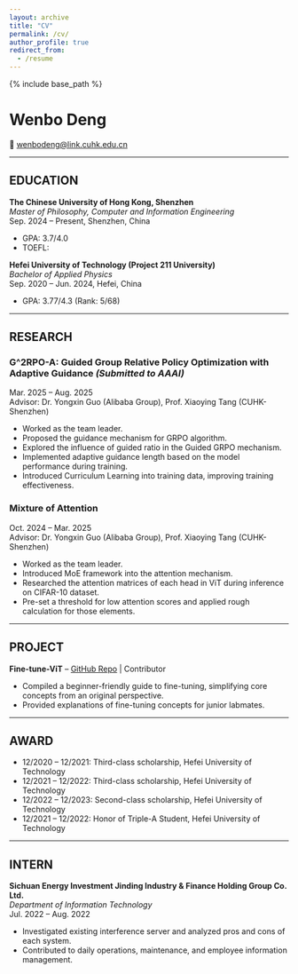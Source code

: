 ```yaml
---
layout: archive
title: "CV"
permalink: /cv/
author_profile: true
redirect_from:
  - /resume
---
```


{% include base_path %}

# Wenbo Deng

📧 wenbodeng@link.cuhk.edu.cn

---

## EDUCATION

**The Chinese University of Hong Kong, Shenzhen**  
*Master of Philosophy, Computer and Information Engineering*  
Sep. 2024 – Present, Shenzhen, China  
- GPA: 3.7/4.0  
- TOEFL:  

**Hefei University of Technology (Project 211 University)**  
*Bachelor of Applied Physics*  
Sep. 2020 – Jun. 2024, Hefei, China  
- GPA: 3.77/4.3 (Rank: 5/68)  

---

## RESEARCH

### G^2RPO-A: Guided Group Relative Policy Optimization with Adaptive Guidance *(Submitted to AAAI)*  
Mar. 2025 – Aug. 2025  
Advisor: Dr. Yongxin Guo (Alibaba Group), Prof. Xiaoying Tang (CUHK-Shenzhen)  

- Worked as the team leader.  
- Proposed the guidance mechanism for GRPO algorithm.  
- Explored the influence of guided ratio in the Guided GRPO mechanism.  
- Implemented adaptive guidance length based on the model performance during training.  
- Introduced Curriculum Learning into training data, improving training effectiveness.  

### Mixture of Attention  
Oct. 2024 – Mar. 2025  
Advisor: Dr. Yongxin Guo (Alibaba Group), Prof. Xiaoying Tang (CUHK-Shenzhen)  

- Worked as the team leader.  
- Introduced MoE framework into the attention mechanism.  
- Researched the attention matrices of each head in ViT during inference on CIFAR-10 dataset.  
- Pre-set a threshold for low attention scores and applied rough calculation for those elements.  

---

## PROJECT

**Fine-tune-ViT** – [GitHub Repo](https://github.com/Blanca-s/Fine-tune-ViT) | Contributor  

- Compiled a beginner-friendly guide to fine-tuning, simplifying core concepts from an original perspective.  
- Provided explanations of fine-tuning concepts for junior labmates.  

---

## AWARD

- 12/2020 – 12/2021: Third-class scholarship, Hefei University of Technology  
- 12/2021 – 12/2022: Third-class scholarship, Hefei University of Technology  
- 12/2022 – 12/2023: Second-class scholarship, Hefei University of Technology  
- 12/2021 – 12/2022: Honor of Triple-A Student, Hefei University of Technology  

---

## INTERN

**Sichuan Energy Investment Jinding Industry & Finance Holding Group Co. Ltd.**  
*Department of Information Technology*  
Jul. 2022 – Aug. 2022  

- Investigated existing interference server and analyzed pros and cons of each system.  
- Contributed to daily operations, maintenance, and employee information management.  
